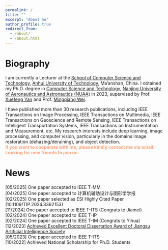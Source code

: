 ```yaml
---
permalink: /
title: ""
excerpt: "About me"
author_profile: true
redirect_from: 
  - /about/
  - /about.html
---
```


Biography
======
I am currently a Lecturer at the <a href="https://cs.ahut.edu.cn/info/1121/3318.htm"> School of Computer Science and Technology</a>, <a href="https://www.ahut.edu.cn/">Anhui University of Technology</a>, Ma’anshan, China. I obtained my Ph.D. degree in <a href="http://cs.nuaa.edu.cn/">Computer Science and Technology</a>, 
	<a href="https://www.nuaa.edu.cn/">Nanjing University of Aeronautics and Astronautics (NUAA)</a> in 2023, supervised by Prof. <a href="http://faculty.nuaa.edu.cn/yxf/zh_CN/index.htm" target="_blank">
	Xuefeng Yan</a> and Prof. <a href="https://mingqiangwei.github.io/" target="_blank"> Mingqiang Wei</a>.
 
I have published more than 30 research publications, including IEEE Transactions on Image Processing, IEEE Transactions on Multimedia, IEEE Transactions on Geoscience and Remote Sensing, IEEE Transactions on Intelligent Transportation Systems, IEEE Transactions on Instrumentation and Measurement, etc. My research interests include deep learning, image processing, and computer vision, particularly in the domains image restoration (dehazing/deraining), and object detection. <br> <font color=LightSalmon><b>If you want to cooperate with me, please kindly contact me via email. Looking for new friends to join us.</b></font>



News 
====== 
[05/2025] One paper accepted to IEEE T-MM <br>
[04/2025] One paper accepted to 计算机辅助设计与图形学学报 <br>
[02/2025] One paper selected as ESI Highly Cited Paper (10.1109/TIP.2024.3362153) <br>
[11/2024] One paper accepted to IEEE T-ITS (Congrats to Jiamei) <br>
[02/2024] One paper accepted to IEEE T-IP <br>
[02/2024] One paper accepted to IEEE T-IM (Congrats to Yihua) <br>
[12/2023] <a href="http://www.jsai.org.cn/ainews/notice/4265.html">Achieved Excellent Doctoral Dissertation Award of Jiangsu Artificial Intelligence Society</a> <br>
[05/2023] One paper accepted to IEEE T-ITS <br>
[10/2022] Achieved National Scholarship for Ph.D. Students <br>


